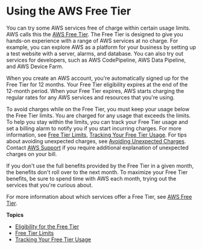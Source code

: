# Using the AWS Free Tier<a name="billing-free-tier"></a>

You can try some AWS services free of charge within certain usage limits\. AWS calls this the [AWS Free Tier](https://aws.amazon.com/free/)\. The Free Tier is designed to give you hands\-on experience with a range of AWS services at no charge\. For example, you can explore AWS as a platform for your business by setting up a test website with a server, alarms, and database\. You can also try out services for developers, such as AWS CodePipeline, AWS Data Pipeline, and AWS Device Farm\.

When you create an AWS account, you're automatically signed up for the Free Tier for 12 months\. Your Free Tier eligibility expires at the end of the 12\-month period\. When your Free Tier expires, AWS starts charging the regular rates for any AWS services and resources that you're using\.

To avoid charges while on the Free Tier, you must keep your usage below the Free Tier limits\. You are charged for any usage that exceeds the limits\. To help you stay within the limits, you can track your Free Tier usage and set a billing alarm to notify you if you start incurring charges\. For more information, see [Free Tier Limits](free-tier-limits.md), [Tracking Your Free Tier Usage](tracking-free-tier-usage.md)\. For tips about avoiding unexpected charges, see [Avoiding Unexpected Charges](checklistforunwantedcharges.md)\. Contact [AWS Support](https://aws.amazon.com/contact-us/) if you require additional explanation of unexpected charges on your bill\. 

If you don't use the full benefits provided by the Free Tier in a given month, the benefits don't roll over to the next month\. To maximize your Free Tier benefits, be sure to spend time with AWS each month, trying out the services that you're curious about\.

For more information about which services offer a Free Tier, see [AWS Free Tier](http://aws.amazon.com/free/)\.

**Topics**
+ [Eligibility for the Free Tier](free-tier-eligibility.md)
+ [Free Tier Limits](free-tier-limits.md)
+ [Tracking Your Free Tier Usage](tracking-free-tier-usage.md)